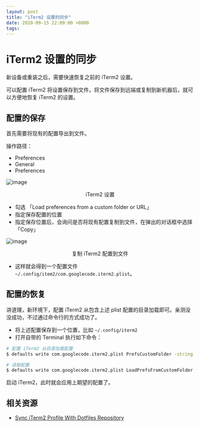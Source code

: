 ```yaml
---
layout: post
title: "iTerm2 设置的同步"
date: 2020-09-15 22:09:00 +0800
tags: 
---
```

    
# iTerm2 设置的同步

新设备或重装之后，需要快速恢复之前的 iTerm2 设置。

可以配置 iTerm2 将设置保存到文件，将文件保存到远端或复制到新机器后，就可以方便地恢复 iTerm2 的设置。

## 配置的保存

首先需要将现有的配置导出到文件。

操作路径：
- Preferences
- General
- Preferences

![image](https://user-images.githubusercontent.com/3783096/93177628-b04fd180-f765-11ea-8839-9126261fc8f4.png)
<p align="center">iTerm2 设置</p>

- 勾选 「Load preferences from a custom folder or URL」
- 指定保存配置的位置
- 指定保存位置后，会询问是否将现有配置复制到文件，在弹出的对话框中选择「Copy」

![image](https://user-images.githubusercontent.com/3783096/93177650-b645b280-f765-11ea-8470-0d95a38f5c1e.png)
<p align="center">复制 iTerm2 配置到文件</p>

- 这样就会得到一个配置文件 `~/.config/item2/com.googlecode.iterm2.plist`。


## 配置的恢复

讲道理，新环境下，配置 iTerm2 从包含上述 plist 配置的目录加载即可。亲测没没成功，不过通过命令行的方式成功了。

- 将上述配置保存到一个位置，比如 `~/.config/iterm2`
- 打开自带的 Terminal 执行如下命令：

```sh
# 配置 iTerm2 从目录加载配置
$ defaults write com.googlecode.iterm2.plist PrefsCustomFolder -string "~/.config/iterm2"

# 读取配置
$ defaults write com.googlecode.iterm2.plist LoadPrefsFromCustomFolder -bool true
```

启动 iTerm2，此时就会应用上期望的配置了。

## 相关资源

- [Sync iTerm2 Profile With Dotfiles Repository](http://stratus3d.com/blog/2015/02/28/sync-iterm2-profile-with-dotfiles-repository/)



    